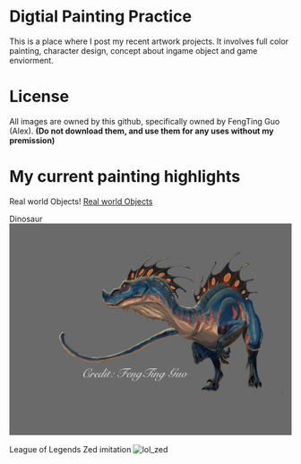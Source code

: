 # Digtial Painting Practice
This is a place where I post my recent artwork projects. It involves full color painting, character design, concept about ingame object and game enviorment.

# License 
All images are owned by this github, specifically owned by FengTing Guo (Alex).
**(Do not download them, and use them for any uses without my premission)**

# My current painting highlights

Real world Objects!
[Real world Objects](https://github.com/TrueFengTingGuo/My-Digital-Painitng/blob/master/IMG_4518.JPG)

Dinosaur
![dinosaur](https://github.com/TrueFengTingGuo/Artwork-Practice/blob/master/Color_Panting_Experiment.jpg)

League of Legends Zed imitation
![lol_zed](https://github.com/TrueFengTingGuo/My-Digital-Painitng/blob/master/IMG_4554.JPG)
